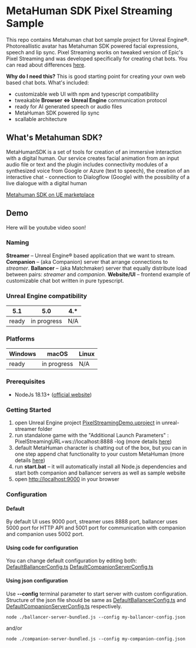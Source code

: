 # MetaHuman SDK Pixel Streaming Sample

This repo contains Metahuman chat bot sample project for Unreal Engine®. Photoreallistic avatar has Metahuman SDK powered facial expressions, speech and lip sync. Pixel Streaming works on tweaked version of Epic's Pixel Streaming and was developed specifically for creating chat bots. You can read about differences [here](./pixstreamjs.md).

**Why do I need this?**
This is good starting point for creating your own web based chat bots.
What's included:

* customizable web UI with npm and typescript compatibility
* tweakable **Browser ⇔ Unreal Engine** communication protocol
* ready for AI generated speech or audio files
* MetaHuman SDK powered lip sync
* scallable architecture

## What's Metahuman SDK?

MetaHumanSDK is a set of tools for creation of an immersive interaction with a digital human. Our service creates facial animation from an input audio file or text and the plugin includes connectivity modules of a synthesized voice from Google or Azure (text to speech), the creation of an interactive chat - connection to Dialogflow (Google) with the possibility of a live dialogue with a digital human

[Metahuman SDK on UE marketplace](https://www.unrealengine.com/marketplace/en-US/item/66b869fa0d3748e78d422e59716597b6)

## Demo

Here will be youtube video soon!

### Naming

**Streamer** – Unreal Engine® based application that we want to stream.
**Companion** – (aka Companion) server that arrange connections to *streamer*.
**Ballancer** – (aka Matchmaker) server that equally distribute load between pairs: *streamer* and *companion*.
**Website/UI** – frontend example of customizable chat bot written in pure typescript.

### Unreal Engine compatibility

|5.1|5.0|4.*|
|-------|-----|-----|
|ready  |in progress|N/A|

### Platforms

|Windows|macOS|Linux|
|-------|-----|-----|
|ready  |in progress|N/A|

### Prerequisites

* NodeJs 18.13+ ([official website](https://nodejs.org/en/download))

### Getting Started

1. open Unreal Engine project [PixelStreamingDemo.uproject](./unreal-streamer/PixelStreamingDemo.uproject) in unreal-streamer folder
2. run standalone game with the "Additional Launch Parameters" : PixelStreamingURL=ws://localhost:8888 -log (more details [here](./unreal-streamer/README.md#Launch))
3. default MetaHuman character is chatting out of the box, but you can in one step append chat functionality to your custom MetaHuman (more details [here](./unreal-streamer/README.md#MetaHuman-Chat-Setup))
4. run **start.bat** – it will automatically install all Node.js dependencies and start both companion and ballancer servers as well as sample website
5. open [http://localhost:9000](http://localhost:9000) in your browser

### Configuration

#### Default

By default UI uses 9000 port, streamer uses 8888 port, ballancer uses 5000 port for HTTP API and 5001 port for communication with companion and companion uses 5002 port.

#### Using code for configuration

You can change default configuration by editing both:
[DefaultBallancerConfig.ts](./ballancer-server/src/DefaultBallancerConfig.ts)
[DefaultCompanionServerConfig.ts](./companion-server/src/DefaultCompanionServerConfig.ts)

#### Using json configuration

Use **--config** terminal parameter to start server with custom configuration. Structure of the json file should be same as [DefaultBallancerConfig.ts](./ballancer-server/src/DefaultBallancerConfig.ts) and [DefaultCompanionServerConfig.ts](./companion-server/src/DefaultCompanionServerConfig.ts) respectively.

`node ./ballancer-server-bundled.js --config my-ballancer-config.json`

and/or

`node ./companion-server-bundled.js --config my-companion-config.json`
